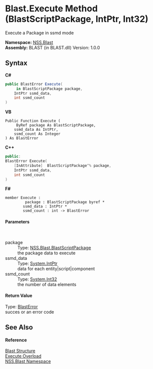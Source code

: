 # Blast.Execute Method (BlastScriptPackage, IntPtr, Int32)
 

Execute a Package in ssmd mode

**Namespace:**&nbsp;<a href="88b55311-4a89-0894-e27a-e157e443c7f7">NSS.Blast</a><br />**Assembly:**&nbsp;BLAST (in BLAST.dll) Version: 1.0.0

## Syntax

**C#**<br />
``` C#
public BlastError Execute(
	 in BlastScriptPackage package,
	IntPtr ssmd_data,
	int ssmd_count
)
```

**VB**<br />
``` VB
Public Function Execute ( 
	 ByRef package As BlastScriptPackage,
	ssmd_data As IntPtr,
	ssmd_count As Integer
) As BlastError
```

**C++**<br />
``` C++
public:
BlastError Execute(
	[InAttribute]  BlastScriptPackage^% package, 
	IntPtr ssmd_data, 
	int ssmd_count
)
```

**F#**<br />
``` F#
member Execute : 
         package : BlastScriptPackage byref * 
        ssmd_data : IntPtr * 
        ssmd_count : int -> BlastError 

```


#### Parameters
&nbsp;<dl><dt>package</dt><dd>Type: <a href="334603e0-a0de-2aaa-4007-78f5dcc5dc51">NSS.Blast.BlastScriptPackage</a><br />the package data to execute</dd><dt>ssmd_data</dt><dd>Type: <a href="https://docs.microsoft.com/dotnet/api/system.intptr" target="_blank" rel="noopener noreferrer">System.IntPtr</a><br />data for each entity|script|component</dd><dt>ssmd_count</dt><dd>Type: <a href="https://docs.microsoft.com/dotnet/api/system.int32" target="_blank" rel="noopener noreferrer">System.Int32</a><br />the number of data elements</dd></dl>

#### Return Value
Type: <a href="db8cb631-f3f7-e809-8853-bc1b825061a7">BlastError</a><br />succes or an error code

## See Also


#### Reference
<a href="efe93ce5-baaf-ed42-b038-35b4ff074233">Blast Structure</a><br /><a href="85bc098d-e09e-797f-5c4e-ddef2b9f4b85">Execute Overload</a><br /><a href="88b55311-4a89-0894-e27a-e157e443c7f7">NSS.Blast Namespace</a><br />